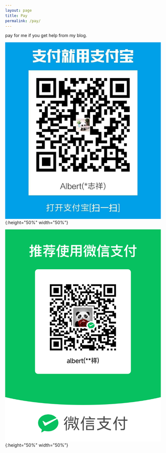 ```yaml
---
layout: page
title: Pay
permalink: /pay/
---
```


pay for me if you get help from my blog.

![支付宝支付](/images/alipay.jpg){:height="50%" width="50%"}

![微信支付](/images/wechatpay.png){:height="50%" width="50%"}
